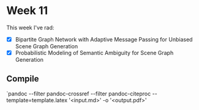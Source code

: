 # Week 11

This week I've rad:

- [x] Bipartite Graph Network with Adaptive Message Passing for Unbiased Scene Graph Generation
- [x] Probabilistic Modeling of Semantic Ambiguity for Scene Graph Generation

## Compile 
`pandoc --filter pandoc-crossref --filter pandoc-citeproc --template=template.latex '<input.md>' -o '<output.pdf>'